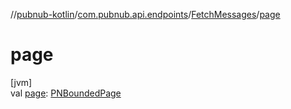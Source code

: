 //[pubnub-kotlin](../../../index.md)/[com.pubnub.api.endpoints](../index.md)/[FetchMessages](index.md)/[page](page.md)

# page

[jvm]\
val [page](page.md): [PNBoundedPage](../../com.pubnub.api.models.consumer/-p-n-bounded-page/index.md)
